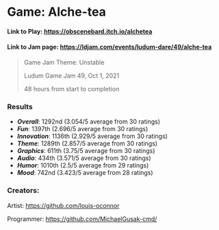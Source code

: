 # Game: Alche-tea

#### Link to Play: https://obscenebard.itch.io/alchetea
#### Link to Jam page: https://ldjam.com/events/ludum-dare/49/alche-tea

> Game Jam Theme: Unstable
> 
> Ludum Game Jam 49, Oct 1, 2021
> 
> 48 hours from start to completion

### Results

 - ***Overall***: 1292nd (3.054/5 average from 30 ratings)
 - ***Fun***: 1397th (2.696/5 average from 30 ratings)
 - ***Innovation***: 1136th (2.929/5 average from 30 ratings)
 - ***Theme***: 1289th (2.857/5 average from 30 ratings)
 - ***Graphics***: 611th (3.75/5 average from 30 ratings)
 - ***Audio***: 434th (3.571/5 average from 30 ratings)
 - ***Humor***: 1010th (2.5/5 average from 29 ratings)
 - ***Mood***: 742nd (3.423/5 average from 28 ratings)

### Creators:

Artist: https://github.com/louis-oconnor

Programmer: https://github.com/MichaelGusak-cmd/
